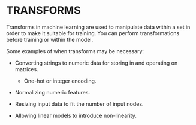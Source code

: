 # TRANSFORMS

Transforms in machine learning are used to manipulate data within a set in order to make it suitable for training. You can perform transformations before training or within the model.

Some examples of when transforms may be necessary:

- Converting strings to numeric data for storing in and operating on matrices.

    - One-hot or integer encoding.

- Normalizing numeric features.

- Resizing input data to fit the number of input nodes.

- Allowing linear models to introduce non-linearity.